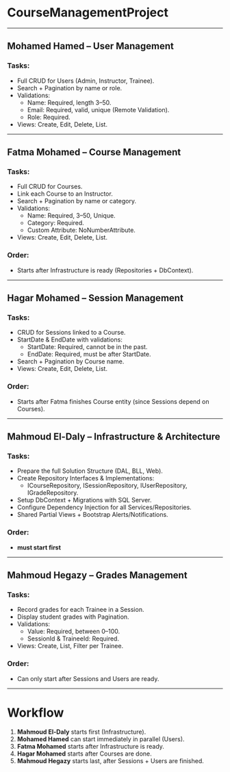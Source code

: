 # CourseManagementProject

---
## Mohamed Hamed  – User Management 
### Tasks:
- Full CRUD for Users (Admin, Instructor, Trainee).
- Search + Pagination by name or role.
- Validations:
  - Name: Required, length 3–50.
  - Email: Required, valid, unique (Remote Validation).
  - Role: Required.
- Views: Create, Edit, Delete, List.
---

## Fatma Mohamed – Course Management
### Tasks:
- Full CRUD for Courses.
- Link each Course to an Instructor.
- Search + Pagination by name or category.
- Validations:
  - Name: Required, 3–50, Unique.
  - Category: Required.
  - Custom Attribute: NoNumberAttribute.
- Views: Create, Edit, Delete, List.

### Order:
- Starts after Infrastructure is ready (Repositories + DbContext).
---

## Hagar Mohamed – Session Management
### Tasks:
- CRUD for Sessions linked to a Course.
- StartDate & EndDate with validations:
  - StartDate: Required, cannot be in the past.
  - EndDate: Required, must be after StartDate.
- Search + Pagination by Course name.
- Views: Create, Edit, Delete, List.

### Order:
- Starts after Fatma finishes Course entity (since Sessions depend on Courses).

---

## Mahmoud El-Daly – Infrastructure & Architecture
### Tasks:
- Prepare the full Solution Structure (DAL, BLL, Web).
- Create Repository Interfaces & Implementations:
  - ICourseRepository, ISessionRepository, IUserRepository, IGradeRepository.
- Setup DbContext + Migrations with SQL Server.
- Configure Dependency Injection for all Services/Repositories.
- Shared Partial Views + Bootstrap Alerts/Notifications.

### Order:
- **must start first** 

---

## Mahmoud Hegazy – Grades Management
### Tasks:
- Record grades for each Trainee in a Session.
- Display student grades with Pagination.
- Validations:
  - Value: Required, between 0–100.
  - SessionId & TraineeId: Required.
- Views: Create, List, Filter per Trainee.

### Order:
- Can only start after Sessions and Users are ready.

---

# Workflow

1. **Mahmoud El-Daly** starts first (Infrastructure).  
2. **Mohamed Hamed** can start immediately in parallel (Users).  
3. **Fatma Mohamed** starts after Infrastructure is ready.  
4. **Hagar Mohamed** starts after Courses are done.  
5. **Mahmoud Hegazy** starts last, after Sessions + Users are finished.  

